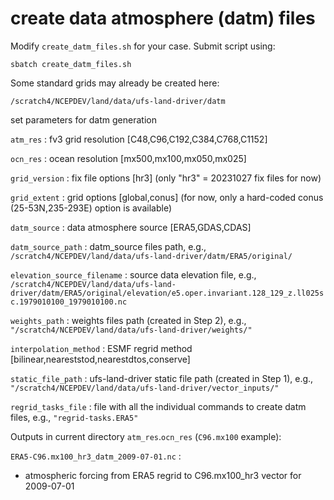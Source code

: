 # create data atmosphere (datm) files

Modify `create_datm_files.sh` for your case. Submit script using:

`sbatch create_datm_files.sh`

Some standard grids may already be created here:

`/scratch4/NCEPDEV/land/data/ufs-land-driver/datm`

 set parameters for datm generation
 
`atm_res`      : fv3 grid resolution [C48,C96,C192,C384,C768,C1152] 

`ocn_res`      : ocean resolution [mx500,mx100,mx050,mx025] 

`grid_version` : fix file options [hr3] (only "hr3" = 20231027 fix files for now) 

`grid_extent`  : grid options [global,conus] (for now, only a hard-coded conus (25-53N,235-293E) option is available) 

`datm_source`  : data atmosphere source [ERA5,GDAS,CDAS]

`datm_source_path` : datm_source files path, e.g., `/scratch4/NCEPDEV/land/data/ufs-land-driver/datm/ERA5/original/ `

`elevation_source_filename` : source data elevation file, e.g., `/scratch4/NCEPDEV/land/data/ufs-land-driver/datm/ERA5/original/elevation/e5.oper.invariant.128_129_z.ll025sc.1979010100_1979010100.nc`

`weights_path` : weights files path (created in Step 2), e.g., `"/scratch4/NCEPDEV/land/data/ufs-land-driver/weights/"`

`interpolation_method` : ESMF regrid method [bilinear,neareststod,nearestdtos,conserve]

`static_file_path` : ufs-land-driver static file path (created in Step 1), e.g., `"/scratch4/NCEPDEV/land/data/ufs-land-driver/vector_inputs/"` 

`regrid_tasks_file` : file with all the individual commands to create datm files, e.g., `"regrid-tasks.ERA5"` 

Outputs in current directory `atm_res`.`ocn_res` (`C96.mx100` example):

`ERA5-C96.mx100_hr3_datm_2009-07-01.nc` :
* atmospheric forcing from ERA5 regrid to C96.mx100_hr3 vector for 2009-07-01
